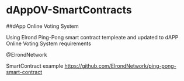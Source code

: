 # dAppOV-SmartContracts

##dApp Online Voting System

Using Elrond Ping-Pong smart contract templeate and updated to dAPP Online Voting System requirements

@ElrondNetwork

SmartContract example
https://github.com/ElrondNetwork/ping-pong-smart-contract
